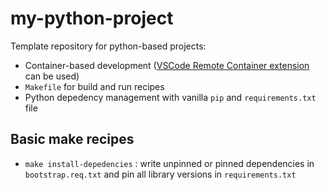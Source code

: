 # my-python-project
Template repository for python-based projects:
- Container-based development ([VSCode Remote Container extension](https://code.visualstudio.com/docs/remote/containers) can be used)
- `Makefile` for build and run recipes
- Python depedency management with vanilla `pip` and `requirements.txt` file

## Basic make recipes
- `make install-depedencies` : write unpinned or pinned dependencies in `bootstrap.req.txt` and pin all library versions in `requirements.txt`
